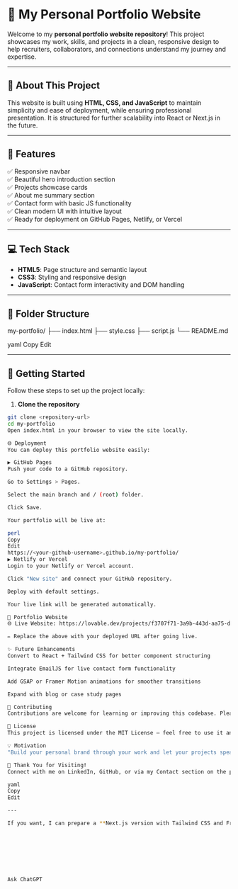# 🚀 My Personal Portfolio Website

Welcome to my **personal portfolio website repository**! This project showcases my work, skills, and projects in a clean, responsive design to help recruiters, collaborators, and connections understand my journey and expertise.

---

## 🌟 **About This Project**

This website is built using **HTML, CSS, and JavaScript** to maintain simplicity and ease of deployment, while ensuring professional presentation. It is structured for further scalability into React or Next.js in the future.

---

## 🔧 **Features**

✅ Responsive navbar  
✅ Beautiful hero introduction section  
✅ Projects showcase cards  
✅ About me summary section  
✅ Contact form with basic JS functionality  
✅ Clean modern UI with intuitive layout  
✅ Ready for deployment on GitHub Pages, Netlify, or Vercel

---

## 💻 **Tech Stack**

- **HTML5**: Page structure and semantic layout  
- **CSS3**: Styling and responsive design  
- **JavaScript**: Contact form interactivity and DOM handling

---

## 📂 **Folder Structure**

my-portfolio/
├── index.html
├── style.css
├── script.js
└── README.md

yaml
Copy
Edit

---

## 🚀 **Getting Started**

Follow these steps to set up the project locally:

1. **Clone the repository**

```bash
git clone <repository-url>
cd my-portfolio
Open index.html in your browser to view the site locally.

🌐 Deployment
You can deploy this portfolio website easily:

▶ GitHub Pages
Push your code to a GitHub repository.

Go to Settings > Pages.

Select the main branch and / (root) folder.

Click Save.

Your portfolio will be live at:

perl
Copy
Edit
https://<your-github-username>.github.io/my-portfolio/
▶ Netlify or Vercel
Login to your Netlify or Vercel account.

Click "New site" and connect your GitHub repository.

Deploy with default settings.

Your live link will be generated automatically.

🔗 Portfolio Website
🌐 Live Website: https://lovable.dev/projects/f3707f71-3a9b-443d-aa75-d6762ab56e33

✏️ Replace the above with your deployed URL after going live.

✨ Future Enhancements
Convert to React + Tailwind CSS for better component structuring

Integrate EmailJS for live contact form functionality

Add GSAP or Framer Motion animations for smoother transitions

Expand with blog or case study pages

🤝 Contributing
Contributions are welcome for learning or improving this codebase. Please fork the repository, make your changes, and submit a pull request.

📜 License
This project is licensed under the MIT License – feel free to use it and customise as your own.

💡 Motivation
"Build your personal brand through your work and let your projects speak for you." 🌱

🙌 Thank You for Visiting!
Connect with me on LinkedIn, GitHub, or via my Contact section on the portfolio website. Your feedback and collaboration are always welcome.

yaml
Copy
Edit

---

If you want, I can prepare a **Next.js version with Tailwind CSS and Framer Motion animations** this week to elevate your portfolio for upcoming placements and direct recruiter links. Let me know your next priority.








Ask ChatGPT
